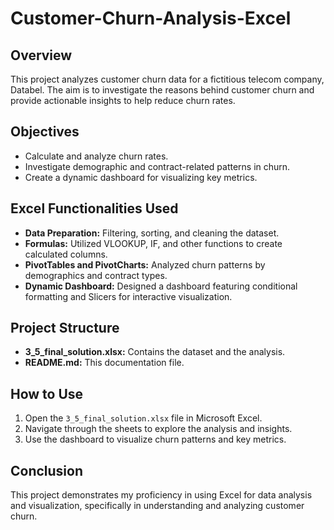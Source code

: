 # Customer-Churn-Analysis-Excel

## Overview
This project analyzes customer churn data for a fictitious telecom company, Databel. The aim is to investigate the reasons behind customer churn and provide actionable insights to help reduce churn rates.

## Objectives
- Calculate and analyze churn rates.
- Investigate demographic and contract-related patterns in churn.
- Create a dynamic dashboard for visualizing key metrics.

## Excel Functionalities Used
- **Data Preparation:** Filtering, sorting, and cleaning the dataset.
- **Formulas:** Utilized VLOOKUP, IF, and other functions to create calculated columns.
- **PivotTables and PivotCharts:** Analyzed churn patterns by demographics and contract types.
- **Dynamic Dashboard:** Designed a dashboard featuring conditional formatting and Slicers for interactive visualization.

## Project Structure
- **3_5_final_solution.xlsx:** Contains the dataset and the analysis.
- **README.md:** This documentation file.

## How to Use
1. Open the `3_5_final_solution.xlsx` file in Microsoft Excel.
2. Navigate through the sheets to explore the analysis and insights.
3. Use the dashboard to visualize churn patterns and key metrics.

## Conclusion
This project demonstrates my proficiency in using Excel for data analysis and visualization, specifically in understanding and analyzing customer churn.
